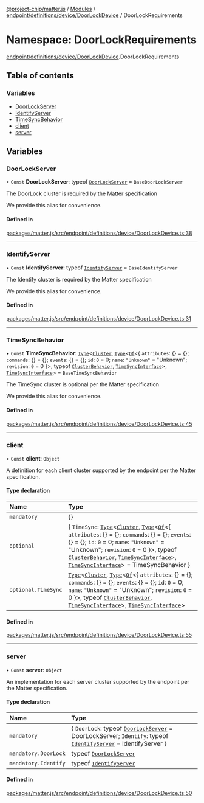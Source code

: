 [@project-chip/matter.js](../README.md) / [Modules](../modules.md) / [endpoint/definitions/device/DoorLockDevice](endpoint_definitions_device_DoorLockDevice.md) / DoorLockRequirements

# Namespace: DoorLockRequirements

[endpoint/definitions/device/DoorLockDevice](endpoint_definitions_device_DoorLockDevice.md).DoorLockRequirements

## Table of contents

### Variables

- [DoorLockServer](endpoint_definitions_device_DoorLockDevice.DoorLockRequirements.md#doorlockserver)
- [IdentifyServer](endpoint_definitions_device_DoorLockDevice.DoorLockRequirements.md#identifyserver)
- [TimeSyncBehavior](endpoint_definitions_device_DoorLockDevice.DoorLockRequirements.md#timesyncbehavior)
- [client](endpoint_definitions_device_DoorLockDevice.DoorLockRequirements.md#client)
- [server](endpoint_definitions_device_DoorLockDevice.DoorLockRequirements.md#server)

## Variables

### DoorLockServer

• `Const` **DoorLockServer**: typeof [`DoorLockServer`](../classes/behavior_definitions_door_lock_export.DoorLockServer.md) = `BaseDoorLockServer`

The DoorLock cluster is required by the Matter specification

We provide this alias for convenience.

#### Defined in

[packages/matter.js/src/endpoint/definitions/device/DoorLockDevice.ts:38](https://github.com/project-chip/matter.js/blob/3adaded6/packages/matter.js/src/endpoint/definitions/device/DoorLockDevice.ts#L38)

___

### IdentifyServer

• `Const` **IdentifyServer**: typeof [`IdentifyServer`](behavior_definitions_identify_export.IdentifyServer.md) = `BaseIdentifyServer`

The Identify cluster is required by the Matter specification

We provide this alias for convenience.

#### Defined in

[packages/matter.js/src/endpoint/definitions/device/DoorLockDevice.ts:31](https://github.com/project-chip/matter.js/blob/3adaded6/packages/matter.js/src/endpoint/definitions/device/DoorLockDevice.ts#L31)

___

### TimeSyncBehavior

• `Const` **TimeSyncBehavior**: [`Type`](../interfaces/behavior_cluster_export.ClusterBehavior.Type.md)\<[`Cluster`](../interfaces/cluster_export.TimeSync.Cluster.md), [`Type`](../interfaces/behavior_cluster_export.ClusterBehavior.Type.md)\<[`Of`](../interfaces/cluster_export.ClusterType.Of.md)\<\{ `attributes`: {} = \{}; `commands`: {} = \{}; `events`: {} = \{}; `id`: ``0`` = 0; `name`: ``"Unknown"`` = "Unknown"; `revision`: ``0`` = 0 }\>, typeof [`ClusterBehavior`](behavior_cluster_export.ClusterBehavior.md), [`TimeSyncInterface`](behavior_definitions_time_sync_export.md#timesyncinterface)\>, [`TimeSyncInterface`](behavior_definitions_time_sync_export.md#timesyncinterface)\> = `BaseTimeSyncBehavior`

The TimeSync cluster is optional per the Matter specification

We provide this alias for convenience.

#### Defined in

[packages/matter.js/src/endpoint/definitions/device/DoorLockDevice.ts:45](https://github.com/project-chip/matter.js/blob/3adaded6/packages/matter.js/src/endpoint/definitions/device/DoorLockDevice.ts#L45)

___

### client

• `Const` **client**: `Object`

A definition for each client cluster supported by the endpoint per the Matter specification.

#### Type declaration

| Name | Type |
| :------ | :------ |
| `mandatory` | {} |
| `optional` | \{ `TimeSync`: [`Type`](../interfaces/behavior_cluster_export.ClusterBehavior.Type.md)\<[`Cluster`](../interfaces/cluster_export.TimeSync.Cluster.md), [`Type`](../interfaces/behavior_cluster_export.ClusterBehavior.Type.md)\<[`Of`](../interfaces/cluster_export.ClusterType.Of.md)\<\{ `attributes`: {} = \{}; `commands`: {} = \{}; `events`: {} = \{}; `id`: ``0`` = 0; `name`: ``"Unknown"`` = "Unknown"; `revision`: ``0`` = 0 }\>, typeof [`ClusterBehavior`](behavior_cluster_export.ClusterBehavior.md), [`TimeSyncInterface`](behavior_definitions_time_sync_export.md#timesyncinterface)\>, [`TimeSyncInterface`](behavior_definitions_time_sync_export.md#timesyncinterface)\> = TimeSyncBehavior } |
| `optional.TimeSync` | [`Type`](../interfaces/behavior_cluster_export.ClusterBehavior.Type.md)\<[`Cluster`](../interfaces/cluster_export.TimeSync.Cluster.md), [`Type`](../interfaces/behavior_cluster_export.ClusterBehavior.Type.md)\<[`Of`](../interfaces/cluster_export.ClusterType.Of.md)\<\{ `attributes`: {} = \{}; `commands`: {} = \{}; `events`: {} = \{}; `id`: ``0`` = 0; `name`: ``"Unknown"`` = "Unknown"; `revision`: ``0`` = 0 }\>, typeof [`ClusterBehavior`](behavior_cluster_export.ClusterBehavior.md), [`TimeSyncInterface`](behavior_definitions_time_sync_export.md#timesyncinterface)\>, [`TimeSyncInterface`](behavior_definitions_time_sync_export.md#timesyncinterface)\> |

#### Defined in

[packages/matter.js/src/endpoint/definitions/device/DoorLockDevice.ts:55](https://github.com/project-chip/matter.js/blob/3adaded6/packages/matter.js/src/endpoint/definitions/device/DoorLockDevice.ts#L55)

___

### server

• `Const` **server**: `Object`

An implementation for each server cluster supported by the endpoint per the Matter specification.

#### Type declaration

| Name | Type |
| :------ | :------ |
| `mandatory` | \{ `DoorLock`: typeof [`DoorLockServer`](../classes/behavior_definitions_door_lock_export.DoorLockServer.md) = DoorLockServer; `Identify`: typeof [`IdentifyServer`](behavior_definitions_identify_export.IdentifyServer.md) = IdentifyServer } |
| `mandatory.DoorLock` | typeof [`DoorLockServer`](../classes/behavior_definitions_door_lock_export.DoorLockServer.md) |
| `mandatory.Identify` | typeof [`IdentifyServer`](behavior_definitions_identify_export.IdentifyServer.md) |

#### Defined in

[packages/matter.js/src/endpoint/definitions/device/DoorLockDevice.ts:50](https://github.com/project-chip/matter.js/blob/3adaded6/packages/matter.js/src/endpoint/definitions/device/DoorLockDevice.ts#L50)
